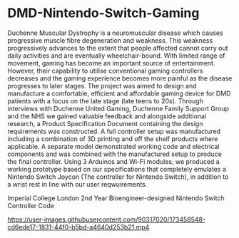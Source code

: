 # DMD-Nintendo-Switch-Gaming
Duchenne Muscular Dystrophy is a neuromuscular disease which causes progressive muscle fibre degeneration and weakness. This weakness progressively advances to the extent that people affected cannot carry out daily activities and are eventually wheelchair-bound. With limited range of movement, gaming has become an important source of entertainment. However, their capability to utilise conventional gaming controllers decreases and the gaming experience becomes more painful as the disease progresses to later stages. The project was aimed to design and manufacture a comfortable, efficient and affordable gaming device for DMD patients with a focus on the late stage (late teens to 20s).
Through interviews with Duchenne United Gaming, Duchenne Family Support Group and the NHS we gained valuable feedback and alongside additional research, a Product Specification Document containing the design requirements was constructed. 
A full controller setup was manufactured including a combination of 3D printing and off the shelf products where applicable. A separate model demonstrated working code and electrical components and was combined with the manufactured setup to produce the final controller. Using 3 Arduinos and Wi-Fi modules, we produced a working prototype based on our specifications that completely emulates a Nintendo Switch Joycon (The controller for Nintendo Switch), in addition to a wrist rest in line with our user reqwuirements. 

Imperial College London 2nd Year Bioengineer-designed Nintendo Switch Controller Code




https://user-images.githubusercontent.com/90317020/173458548-cd6ede17-1831-44f0-b5bd-a4640d253b21.mp4

